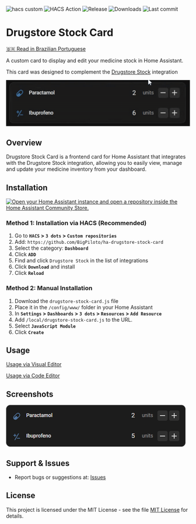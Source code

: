 ![hacs custom](https://img.shields.io/badge/hacs-custom-orange.svg)
![HACS Action](https://github.com/BigPiloto/ha-drugstore-stock-card/actions/workflows/validate.yaml/badge.svg)
![Release](https://img.shields.io/github/v/release/BigPiloto/ha-drugstore-stock-card.svg)
![Downloads](https://img.shields.io/github/downloads/BigPiloto/ha-drugstore-stock-card/total.svg)
![Last commit](https://img.shields.io/github/last-commit/BigPiloto/ha-drugstore-stock-card.svg)

<!-- ![HACS Default](https://img.shields.io/badge/HACS-Default-blue.svg) Colocar na linha 2-->

# Drugstore Stock Card

[🇧🇷 Read in Brazilian Portuguese](README.pt-br.md)

A custom card to display and edit your medicine stock in Home Assistant.

This card was designed to complement the [Drugstore Stock](https://github.com/BigPiloto/ha-drugstore-stock) integration

![Preview of Drugstore Stock Card Gif](images/exemplo_card.gif)

## Overview

Drugstore Stock Card is a frontend card for Home Assistant that integrates with the Drugstore Stock integration, allowing you to easily view, manage and update your medicine inventory from your dashboard.

## Installation

[![Open your Home Assistant instance and open a repository inside the Home Assistant Community Store.](https://my.home-assistant.io/badges/hacs_repository.svg)](https://my.home-assistant.io/redirect/hacs_repository/?owner=BigPiloto&repository=ha-drugstore-stock-card&category=plugin)

### Method 1: Installation via HACS (Recommended)
1. Go to **`HACS` > `3 dots` > `Custom repositories`**
2. Add: `https://github.com/BigPiloto/ha-drugstore-stock-card`
3. Select the category: **`Dashboard`**
4. Click **`ADD`**
5. Find and click `Drugstore Stock` in the list of integrations
6. Click **`Download`** and install
7. Click **`Reload`**
   
### Method 2: Manual Installation
1. Download the `drugstore-stock-card.js` file
2. Place it in the `/config/www/` folder in your Home Assistant
3. In **`Settings` > `Dashboards` > `3 dots` > `Resources` > `Add Resource`**
4. Add `/local/drugstore-stock-card.js` to the URL.
5. Select **`JavaScript Module`**
6. Click **`Create`**

## Usage

[Usage via Visual Editor](documentation/examples-ui.md)

[Usage via Code Editor](documentation/examples-code.md)

## Screenshots

![Drugstore Stock Card Preview](images/preview_card.png)

## Support & Issues

- Report bugs or suggestions at: [Issues](https://github.com/BigPiloto/ha-drugstore-stock-card/issues)

## License

This project is licensed under the MIT License - see the file [MIT License](LICENSE) for details.
